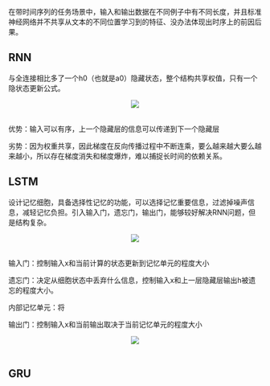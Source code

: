 在带时间序列的任务场景中，输入和输出数据在不同例子中有不同长度，并且标准神经网络并不共享从文本的不同位置学习到的特征、没办法体现出时序上的前因后果。

## RNN

与全连接相比多了一个h0（也就是a0）隐藏状态，整个结构共享权值，只有一个隐状态更新公式。

<div align=center>
<img src="https://amao996.github.io/blogs/ml_and_dl/img/rnn/rnn1.png" width="  ">
</div><br>

优势：输入可以有序，上一个隐藏层的信息可以传递到下一个隐藏层

劣势：因为权重共享，因此梯度在反向传播过程中不断连乘，要么越来越大要么越来越小，所以存在梯度消失和梯度爆炸，难以捕捉长时间的依赖关系。

## LSTM

设计记忆细胞，具备选择性记忆的功能，可以选择记忆重要信息，过滤掉噪声信息，减轻记忆负担。引入输入门，遗忘门，输出门，能够较好解决RNN问题，但是结构复杂。

<div align=center>
<img src="https://amao996.github.io/blogs/ml_and_dl/img/rnn/lstm1.png" width="  ">
</div><br>

输入门：控制输入x和当前计算的状态更新到记忆单元的程度大小

遗忘门：决定从细胞状态中丢弃什么信息，控制输入x和上一层隐藏层输出h被遗忘的程度大小。

内部记忆单元：将 

输出门：控制输入x和当前输出取决于当前记忆单元的程度大小

<div align=center>
<img src="https://amao996.github.io/blogs/ml_and_dl/img/rnn/lstm2.png" width="  ">
</div><br>

## GRU